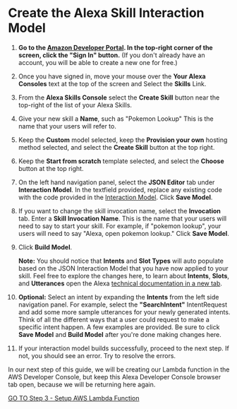 # Create the Alexa Skill Interaction Model

1.  **Go to the [Amazon Developer Portal](http://developer.amazon.com/alexa).  In the top-right corner of the screen, click the "Sign In" button.**
(If you don't already have an account, you will be able to create a new one for free.)

2.  Once you have signed in, move your mouse over the **Your Alexa Consoles** text at the top of the screen and Select the **Skills** Link.

3.  From the **Alexa Skills Console** select the **Create Skill** button near the top-right of the list of your Alexa Skills.

4. Give your new skill a **Name**, such as "Pokemon Lookup" This is the name that your users will refer to.

5. Keep the **Custom** model selected, keep the **Provision your own** hosting method selected, and select the **Create Skill** button at the top right.

6. Keep the **Start from scratch** template selected, and select the **Choose** button at the top right.

7. On the left hand navigation panel, select the **JSON Editor** tab under **Interaction Model**. In the textfield provided, replace any existing code with the code provided in the [Interaction Model](../speechAssets/interactionModel.json).  Click **Save Model**.

8. If you want to change the skill invocation name, select the **Invocation** tab. Enter a **Skill Invocation Name**. This is the name that your users will need to say to start your skill. For example, if "pokemon lookup", your users will need to say "Alexa, open pokemon lookup."  Click **Save Model**.

9. Click **Build Model**.

	**Note:** You should notice that **Intents** and **Slot Types** will auto populate based on the JSON Interaction Model that you have now applied to your skill. Feel free to explore the changes here, to learn about **Intents**, **Slots**, and **Utterances** open the Alexa [technical documentation in a new tab](https://developer.amazon.com/docs/custom-skills/create-intents-utterances-and-slots.html).

10. **Optional:** Select an intent by expanding the **Intents** from the left side navigation panel. For example, select the **"SearchIntent"** IntentRequest and add some more sample utterances for your newly generated intents. Think of all the different ways that a user could request to make a specific intent happen. A few examples are provided. Be sure to click **Save Model** and **Build Model** after you're done making changes here.

11. If your interaction model builds successfully, proceed to the next step. If not, you should see an error. Try to resolve the errors.

In our next step of this guide, we will be creating our Lambda function in the AWS Developer Console, but keep this Alexa Developer Console browser tab open, because we will be returning here again.

[GO TO Step 3 - Setup AWS Lambda Function](./lambda-setup.md)